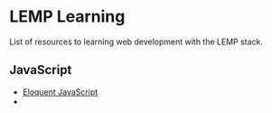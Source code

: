 # LEMP Learning

List of resources to learning web development with the LEMP stack.

## JavaScript

- [Eloquent JavaScript](https://eloquentjavascript.net/)
- 
